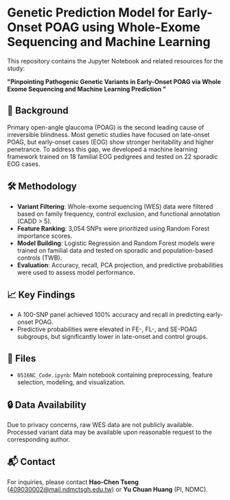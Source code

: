 # Genetic Prediction Model for Early-Onset POAG using Whole-Exome Sequencing and Machine Learning

This repository contains the Jupyter Notebook and related resources for the study:

**"Pinpointing Pathogenic Genetic Variants in Early-Onset POAG via Whole Exome Sequencing and Machine Learning Prediction "**

## 🧬 Background

Primary open-angle glaucoma (POAG) is the second leading cause of irreversible blindness. Most genetic studies have focused on late-onset POAG, but early-onset cases (EOG) show stronger heritability and higher penetrance. To address this gap, we developed a machine learning framework trained on 18 familial EOG pedigrees and tested on 22 sporadic EOG cases.

## 🛠️ Methodology

- **Variant Filtering**: Whole-exome sequencing (WES) data were filtered based on family frequency, control exclusion, and functional annotation (CADD > 5).
- **Feature Ranking**: 3,054 SNPs were prioritized using Random Forest importance scores.
- **Model Building**: Logistic Regression and Random Forest models were trained on familial data and tested on sporadic and population-based controls (TWB).
- **Evaluation**: Accuracy, recall, PCA projection, and predictive probabilities were used to assess model performance.

## 📈 Key Findings

- A 100-SNP panel achieved 100% accuracy and recall in predicting early-onset POAG.
- Predictive probabilities were elevated in FE-, FL-, and SE-POAG subgroups, but significantly lower in late-onset and control groups.


## 📂 Files

- `0516NC_Code.ipynb`: Main notebook containing preprocessing, feature selection, modeling, and visualization.




## 🔒 Data Availability

Due to privacy concerns, raw WES data are not publicly available. Processed variant data may be available upon reasonable request to the corresponding author.

## 📬 Contact

For inquiries, please contact **Hao-Chen Tseng** (409030002@mail.ndmctsgh.edu.tw) or **Yu Chuan Huang** (PI, NDMC).

